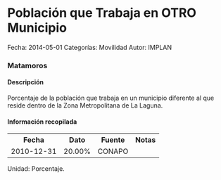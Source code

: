 Población que Trabaja en OTRO Municipio
=====

Fecha: 2014-05-01
Categorías: Movilidad
Autor: IMPLAN

### Matamoros

#### Descripción

Porcentaje de la población que trabaja en un municipio diferente al que reside dentro de la Zona Metropolitana de La Laguna.

#### Información recopilada

<table class="table table-hover table-bordered">
  <tr><th>Fecha</th><th>Dato</th><th>Fuente</th><th>Notas</th></tr>
  <tr><td>2010-12-31</td><td>20.00%</td><td>CONAPO</td><td></td></tr>
</table>

Unidad: Porcentaje.
